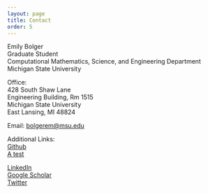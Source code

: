 ```yaml
---
layout: page
title: Contact
order: 5
---
```


Emily Bolger  
Graduate Student  
Computational Mathematics, Science, and Engineering Department  
Michigan State University   

Office:  
428 South Shaw Lane  
Engineering Building, Rm 1515  
Michigan State University  
East Lansing, MI 48824  

Email: bolgerem@msu.edu  


Additional Links:  
[Github](https://github.com/egbolger)   
<a href="https://www.linkedin.com/in/emily-bolger-58a47214b/ " target = "_blank"> A test </a>


[LinkedIn](https://www.linkedin.com/in/emily-bolger-58a47214b/ )    
[Google Scholar](https://scholar.google.com/citations?user=Dm4mbusAAAAJ&hl=en&oi=ao)  
[Twitter](https://twitter.com/ebolger06)   

